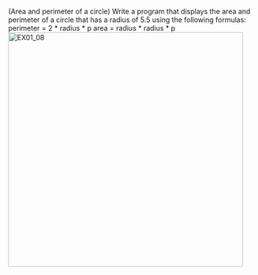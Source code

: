 (Area and perimeter of a circle) Write a program that displays the area and
perimeter of a circle that has a radius of 5.5 using the following formulas:
                    perimeter = 2 * radius * p
                    area = radius * radius * p 
<img width="476" alt="EX01_08" src="https://user-images.githubusercontent.com/110269691/201963548-c7ec646c-3046-4c8b-9be4-b34e07f7e510.png">
